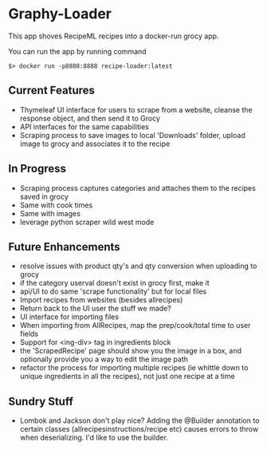 # Graphy-Loader

This app shoves RecipeML recipes into a docker-run grocy app.

You can run the app by running command

`$> docker run -p8888:8888 recipe-loader:latest`

## Current Features

- Thymeleaf UI interface for users to scrape from a website, cleanse the response object, and then send it to Grocy
- API interfaces for the same capabilities
- Scraping process to save images to local 'Downloads' folder, upload image to grocy and associates it to the recipe

## In Progress

- Scraping process captures categories and attaches them to the recipes saved in grocy
- Same with cook times
- Same with images
- leverage python scraper wild west mode

## Future Enhancements

- resolve issues with product qty's and qty conversion when uploading to grocy
- if the category userval doesn't exist in grocy first, make it
- api/UI to do same 'scrape functionality' but for local files
- Import recipes from websites (besides allrecipes)
- Return back to the UI user the stuff we made?
- UI interface for importing files
- When importing from AllRecipes, map the prep/cook/total time to user fields
- Support for \<ing-div\> tag in ingredients block
- the 'ScrapedRecipe' page should show you the image in a box, and optionally provide you a way to edit the image path
- refactor the process for importing multiple recipes (ie whittle down to unique ingredients in all the recipes), not just one recipe at a time

## Sundry Stuff

- Lombok and Jackson don't play nice? Adding the @Builder annotation to certain classes (allrecipesinstructions/recipe etc) causes errors to throw when deserializing. I'd like to use the builder.
